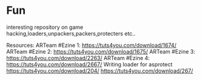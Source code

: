 # Fun
interesting repository on game hacking,loaders,unpackers,packers,protecters etc..

Resources:
ARTeam #Ezine 1:
https://tuts4you.com/download/1674/
ARTeam #Ezine 2:
https://tuts4you.com/download/1675/
ARTeam #Ezine 3:
https://tuts4you.com/download/2263/
ARTeam #Ezine 4:
https://tuts4you.com/download/2667/
Writing loader for asprotect
https://tuts4you.com/download/204/
https://tuts4you.com/download/267/
